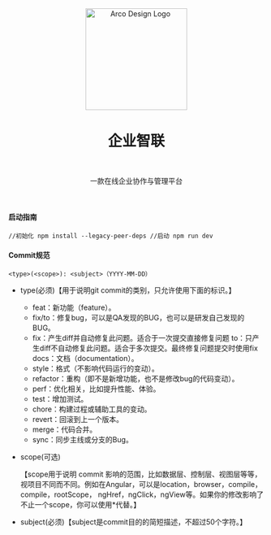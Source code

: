 <div align="center">
  <img alt="Arco Design Logo" width="200" src="http://localhost:8081/biz-common/image/biz-link-logo.svg"/>

<br />

  <h1>企业智联</h1>

<br />

一款在线企业协作与管理平台

<br />

</div>

#### 启动指南

```vue
//初始化 npm install --legacy-peer-deps //启动 npm run dev
```

#### Commit规范

```
<type>(<scope>): <subject>（YYYY-MM-DD）
```

- type(必须)【用于说明git commit的类别，只允许使用下面的标识。】

  - feat：新功能（feature）。
  - fix/to：修复bug，可以是QA发现的BUG，也可以是研发自己发现的BUG。
  - fix：产生diff并自动修复此问题。适合于一次提交直接修复问题
    to：只产生diff不自动修复此问题。适合于多次提交。最终修复问题提交时使用fix
    docs：文档（documentation）。
  - style：格式（不影响代码运行的变动）。
  - refactor：重构（即不是新增功能，也不是修改bug的代码变动）。
  - perf：优化相关，比如提升性能、体验。
  - test：增加测试。
  - chore：构建过程或辅助工具的变动。
  - revert：回滚到上一个版本。
  - merge：代码合并。
  - sync：同步主线或分支的Bug。

- scope(可选)

  【scope用于说明 commit 影响的范围，比如数据层、控制层、视图层等等，视项目不同而不同。例如在Angular，可以是location，browser，compile，compile，rootScope， ngHref，ngClick，ngView等。如果你的修改影响了不止一个scope，你可以使用\*代替。】

- subject(必须)【subject是commit目的的简短描述，不超过50个字符。】
